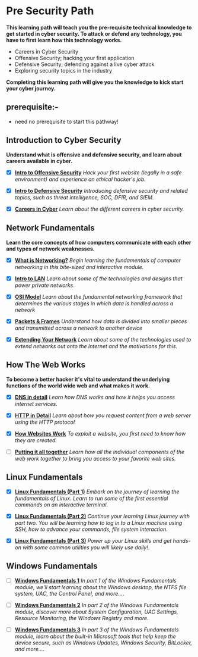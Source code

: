 # Pre Security Path

**This learning path will teach you the pre-requisite technical knowledge to get started in cyber security. To attack or defend any technology, you have to first learn how this technology works.**

- Careers in Cyber Security
- Offensive Security; hacking your first application
- Defensive Security; defending against a live cyber attack
- Exploring security topics in the industry

**Completing this learning path will give you the knowledge to kick start your cyber journey.**

## prerequisite:-

- need no prerequisite to start this pathway!

## Introduction to Cyber Security

**Understand what is offensive and defensive security, and learn about careers available in cyber.**

- [x] [**Intro to Offensive Security**](https://tryhackme.com/r/room/introtooffensivesecurity) *Hack your first website (legally in a safe environment) and experience an ethical hacker's job.*

- [x] [**Intro to Defensive Security**](https://tryhackme.com/r/room/defensivesecurity) *Introducing defensive security and related topics, such as threat intelligence, SOC, DFIR, and SIEM.*

- [x] [**Careers in Cyber**](https://tryhackme.com/r/room/careersincyber) *Learn about the different careers in cyber security.*

## Network Fundamentals

**Learn the core concepts of how computers communicate with each other and types of network weaknesses.**

- [x] [**What is Networking?**](https://tryhackme.com/r/room/whatisnetworking) *Begin learning the fundamentals of computer networking in this bite-sized and interactive module.*

- [x] [**Intro to LAN**](https://tryhackme.com/r/room/introtolan) *Learn about some of the technologies and designs that power private networks*

- [x] [**OSI Model**](https://tryhackme.com/r/room/osimodelzi) *Learn about the fundamental networking framework that determines the various stages in which data is handled across a network*

- [x] [**Packets & Frames**](https://tryhackme.com/r/room/packetsframes) *Understand how data is divided into smaller pieces and transmitted across a network to another device*

- [x] [**Extending Your Network**](https://tryhackme.com/r/room/extendingyournetwork) *Learn about some of the technologies used to extend networks out onto the Internet and the motivations for this.*

## How The Web Works

**To become a better hacker it's vital to understand the underlying functions of the world wide web and what makes it work.**

- [x] [**DNS in detail**](https://tryhackme.com/r/room/dnsindetail) *Learn how DNS works and how it helps you access internet services.*

- [x] [**HTTP in Detail**](https://tryhackme.com/r/room/httpindetail) *Learn about how you request content from a web server using the HTTP protocol*

- [x] [**How Websites Work**](https://tryhackme.com/r/room/howwebsiteswork) *To exploit a website, you first need to know how they are created.*

- [ ] [**Putting it all together**](https://tryhackme.com/r/room/puttingitalltogether) *Learn how all the individual components of the web work together to bring you access to your favorite web sites.*

## Linux Fundamentals

- [x] [**Linux Fundamentals (Part 1)**](https://tryhackme.com/room/linuxfundamentalspart1) *Embark on the journey of learning the fundamentals of Linux. Learn to run some of the first essential commands on an interactive terminal*.

- [x] [**Linux Fundamentals (Part 2)**](https://tryhackme.com/room/linuxfundamentalspart2) *Continue your learning Linux journey with part two. You will be learning how to log in to a Linux machine using SSH, how to advance your commands, file system interaction*.

- [x] [**Linux Fundamentals (Part 3)**](https://tryhackme.com/room/linuxfundamentalspart3) *Power up your Linux skills and get hands-on with some common utilities you will likely use daily!*.

## Windows Fundamentals

- [ ] [**Windows Fundamentals 1**](https://tryhackme.com/room/windowsfundamentals1xbx) *In part 1 of the Windows Fundamentals module, we'll start learning about the Windows desktop, the NTFS file system, UAC, the Control Panel, and more…*.

- [ ] [**Windows Fundamentals 2**](https://tryhackme.com/room/windowsfundamentals2x0x) *In part 2 of the Windows Fundamentals module, discover more about System Configuration, UAC Settings, Resource Monitoring, the Windows Registry and more*.

- [ ] [**Windows Fundamentals 3**](https://tryhackme.com/room/windowsfundamentals3xzx) *In part 3 of the Windows Fundamentals module, learn about the built-in Microsoft tools that help keep the device secure, such as Windows Updates, Windows Security, BitLocker, and more...*.
